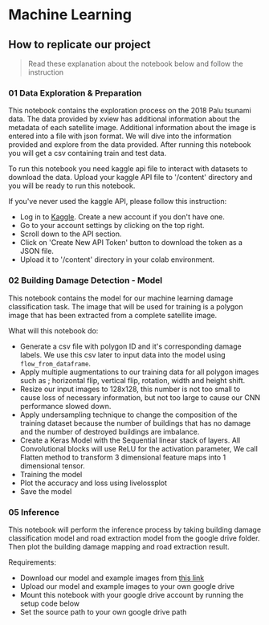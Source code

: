 # Machine Learning

## How to replicate our project

> Read these explanation about the notebook below and follow the instruction

### 01 Data Exploration & Preparation

This notebook contains the exploration process on the 2018 Palu tsunami data. The data provided by xview has additional information about the metadata of each satellite image. Additional information about the image is entered into a file with json format. We will dive into the information provided and explore from the data provided. After running this notebook you will get a csv containing train and test data.

To run this notebook you need kaggle api file to interact with datasets to download the data. Upload your kaggle API file to '/content' directory and you will be ready to run this notebook.

If you've never used the kaggle API, please follow this instruction:
* Log in to [Kaggle](https://www.kaggle.com/). Create a new account if you don't have one.
* Go to your account settings by clicking on the top right.
* Scroll down to the API section.
* Click on 'Create New API Token' button to download the token as a JSON file.
* Upload it to '/content' directory in your colab environment.

### 02 Building Damage Detection - Model

This notebook contains the model for our machine learning damage classification task. The image that will be used for training is a polygon image that has been extracted from a complete satellite image. 

What will this notebook do:
- Generate a csv file with polygon ID and it's corresponding damage labels. We use this csv later to input data into the model using `flow_from_dataframe`. 
- Apply multiple augmentations to our training data for all polygon images such as ; horizontal flip, vertical flip, rotation, width and height shift. 
- Resize our input images to 128x128, this number is not too small to cause loss of necessary information, but not too large to cause our CNN performance slowed down.
- Apply undersampling technique to change the composition of the training dataset because the number of buildings that has no damage and the number of destroyed buildings are imbalance.
- Create a Keras Model with the Sequential linear stack of layers. All Convolutional blocks will use ReLU for the activation parameter, We call Flatten method to transform 3 dimensional feature maps into 1 dimensional tensor.
- Training the model
- Plot the accuracy and loss using livelossplot
- Save the model

### 05 Inference

This notebook will perform the inference process by taking building damage classification model and road extraction model from the google drive folder. Then plot the building damage mapping and road extraction result.

Requirements:
* Download our model and example images from [this link](https://drive.google.com/drive/folders/1qzkZ4SWOJHRVj-kqrW8jnQxj0XwxVXyr?usp=sharing)
* Upload our model and example images to your own google drive
* Mount this notebook with your google drive account by running the setup code below
* Set the source path to your own google drive path
